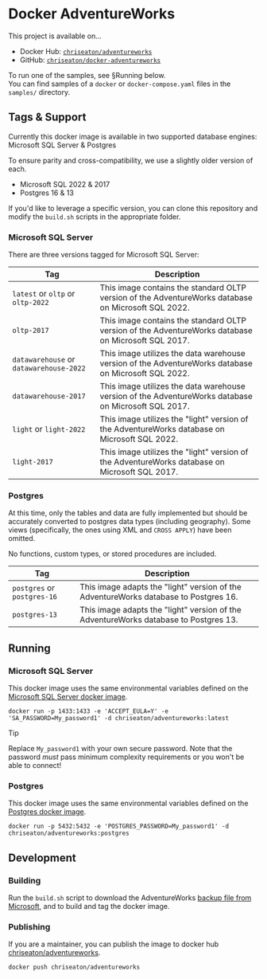 # Docker AdventureWorks
This project is available on...
- Docker Hub: [`chriseaton/adventureworks`](https://hub.docker.com/r/chriseaton/adventureworks)
- GitHub: [`chriseaton/docker-adventureworks`](https://github.com/chriseaton/docker-adventureworks)

To run one of the samples, see §Running below.    
You can find samples of a `docker` or `docker-compose.yaml` files in the `samples/` directory.

## Tags & Support
Currently this docker image is available in two supported database engines: Microsoft SQL Server & Postgres

To ensure parity and cross-compatibility, we use a slightly older version of each.

- Microsoft SQL 2022 & 2017
- Postgres 16 & 13

If you'd like to leverage a specific version, you can clone this repository and modify the `build.sh` scripts in the 
appropriate folder.

### Microsoft SQL Server
There are three versions tagged for Microsoft SQL Server:

| Tag | Description |
|-----|-------------|
| `latest` or `oltp` or `oltp-2022` | This image contains the standard OLTP version of the AdventureWorks database on Microsoft SQL 2022. |
| `oltp-2017` | This image contains the standard OLTP version of the AdventureWorks database on Microsoft SQL 2017. |
| `datawarehouse` or `datawarehouse-2022` | This image utilizes the data warehouse version of the AdventureWorks database on Microsoft SQL 2022. |
| `datawarehouse-2017` | This image utilizes the data warehouse version of the AdventureWorks database on Microsoft SQL 2017. |
| `light` or `light-2022` | This image utilizes the "light" version of the AdventureWorks database on Microsoft SQL 2022. |
| `light-2017` | This image utilizes the "light" version of the AdventureWorks database on Microsoft SQL 2017. |

### Postgres
At this time, only the tables and data are fully implemented but should be accurately converted to postgres data types (including geography).
Some views (specifically, the ones using XML and `CROSS APPLY`) have been omitted.

No functions, custom types, or stored procedures are included.

| Tag | Description |
|-----|-------------|
| `postgres` or `postgres-16` | This image adapts the "light" version of the AdventureWorks database to Postgres 16.  |
| `postgres-13` | This image adapts the "light" version of the AdventureWorks database to Postgres 13.  |

## Running
### Microsoft SQL Server
This docker image uses the same environmental variables defined on the [Microsoft SQL Server docker image](https://hub.docker.com/_/microsoft-mssql-server).
```
docker run -p 1433:1433 -e 'ACCEPT_EULA=Y' -e 'SA_PASSWORD=My_password1' -d chriseaton/adventureworks:latest
```

> [!TIP]
> Replace `My_password1` with your own secure password. Note that the password *must* pass minimum complexity requirements
or you won't be able to connect!

### Postgres
This docker image uses the same environmental variables defined on the [Postgres docker image](https://hub.docker.com/_/postgres).
```
docker run -p 5432:5432 -e 'POSTGRES_PASSWORD=My_password1' -d chriseaton/adventureworks:postgres
```

## Development

### Building
Run the `build.sh` script to download the AdventureWorks [backup file from Microsoft](https://docs.microsoft.com/en-us/sql/samples/adventureworks-install-configure), and to build and tag the docker image.

### Publishing
If you are a maintainer, you can publish the image to docker hub [chriseaton/adventureworks](https://hub.docker.com/repository/docker/chriseaton/adventureworks).

```sh
docker push chriseaton/adventureworks
```

